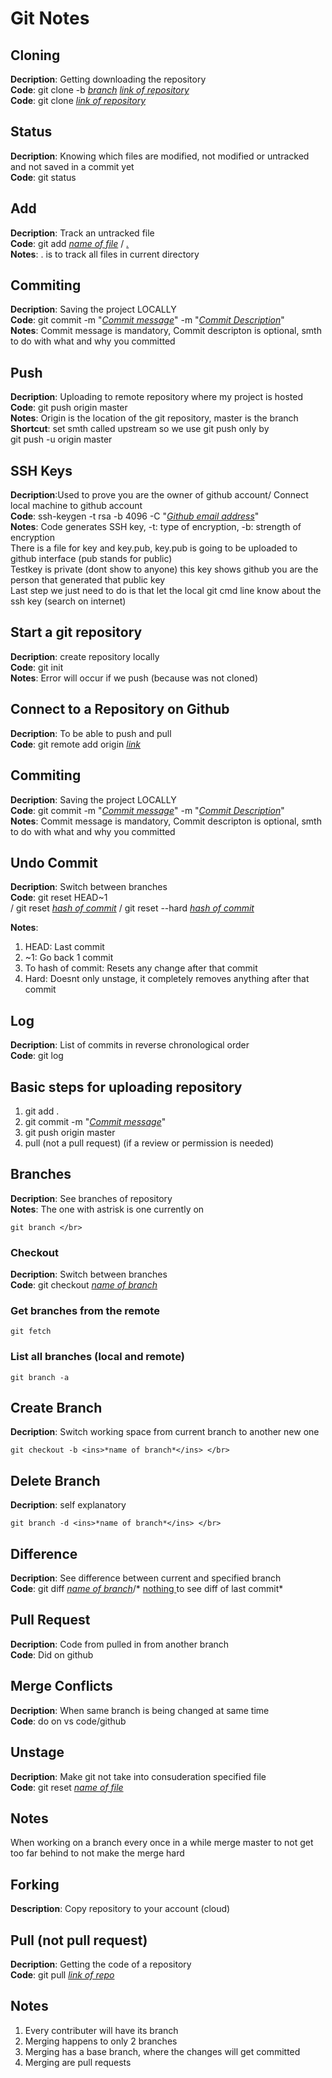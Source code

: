 # Git Notes

## Cloning
**Decription**: Getting downloading the repository </br>
**Code**: git clone -b <ins>*branch*</ins> <ins>*link of repository*</ins> </br>
**Code**: git clone <ins>*link of repository*</ins>

## Status
**Decription**: Knowing which files are modified, not modified or untracked and not saved in a commit yet</br>
**Code**: git status

## Add
**Decription**: Track an untracked file </br>
**Code**: git add <ins>*name of file*</ins> / <ins>*.*</ins> </br>
**Notes**: . is to track all files in current directory

## Commiting
**Decription**: Saving the project LOCALLY </br>
**Code**: git commit -m "<ins>*Commit message*</ins>" -m "<ins>*Commit Description*</ins>" </br>
**Notes**: Commit message is mandatory, Commit descripton is optional, smth to do with what and why you committed

## Push
**Decription**: Uploading to remote repository where my project is hosted </br>
**Code**: git push origin master </br>
**Notes**: Origin is the location of the git repository, master is the branch </br>
**Shortcut**: set smth called upstream so we use git push only by </br>
git push -u origin master 

## SSH Keys
**Decription**:Used to prove you are the owner of github account/ Connect local machine to github account </br>
**Code**: ssh-keygen -t rsa -b 4096 -C "<ins>*Github email address*</ins>" </br>
**Notes**: Code generates SSH key, -t: type of encryption, -b: strength of encryption </br>
There is a file for key and key.pub, key.pub is going to be uploaded to github interface (pub stands for public) </br>
Testkey is private (dont show to anyone) this key shows github you are the person that generated that public key </br>
Last step we just need to do is that let the local git cmd line know about the ssh key (search on internet)

## Start a git repository
**Decription**: create repository locally </br>
**Code**: git init </br>
**Notes**: Error will occur if we push (because was not cloned)

## Connect to a Repository on Github
**Decription**: To be able to push and pull </br>
**Code**: git remote add origin <ins>*link*</ins>

## Commiting
**Decription**: Saving the project LOCALLY </br>
**Code**: git commit -m "<ins>*Commit message*</ins>" -m "<ins>*Commit Description*</ins>" </br>
**Notes**: Commit message is mandatory, Commit descripton is optional, smth to do with what and why you committed

## Undo Commit
**Decription**: Switch between branches </br>
**Code**: git reset HEAD~1 </br> / git reset <ins> *hash of commit*</ins> / git reset --hard <ins>*hash of commit*</ins>

**Notes**: 
1. HEAD: Last commit
2. ~1: Go back 1 commit
3. To hash of commit: Resets any change after that commit
4. Hard: Doesnt only unstage, it completely removes anything after that commit
## Log
**Decription**: List of commits in reverse chronological order </br>
**Code**: git log </br>

## Basic steps for uploading repository
1. git add .
2. git commit -m "<ins>*Commit message*</ins>"
3. git push origin master
4. pull (not a pull request) (if a review or permission is needed)

## Branches
**Decription**: See branches of repository </br>
**Notes**: The one with astrisk is one currently on
```GIT
git branch </br>
```

### Checkout
**Decription**: Switch between branches </br>
**Code**: git checkout <ins>*name of branch*</ins> </br>

### Get branches from the remote
```GIT
git fetch
```

### List all branches (local and remote)
```GIT
git branch -a
```

## Create Branch
**Decription**: Switch working space from current branch to another new one</br>
```GIT
git checkout -b <ins>*name of branch*</ins> </br>
```

## Delete Branch
**Decription**: self explanatory </br>
```GIT
git branch -d <ins>*name of branch*</ins> </br>
```

## Difference
**Decription**: See difference between current and specified branch </br>
**Code**: git diff <ins>*name of branch*</ins>/* <ins>nothing </ins>to see diff of last commit*

## Pull Request
**Decription**: Code from pulled in from another branch </br>
**Code**: Did on github </br>

## Merge Conflicts
**Decription**: When same branch is being changed at same time  </br>
**Code**: do on vs code/github

## Unstage
**Decription**: Make git not take into consuderation specified file</br>
**Code**: git reset <ins>*name of file*</ins> </br>

## Notes
When working on a branch every once in a while merge master to not get too far behind to not make the merge hard

## Forking
**Description**: Copy repository to your account (cloud)


## Pull (not pull request)
**Decription**: Getting the code of a repository</br>
**Code**: git pull <ins>*link of repo*</ins> </br>

## Notes
1. Every contributer will have its branch
2. Merging happens to only 2 branches
3. Merging has a base branch, where the changes will get committed
4. Merging are pull requests

